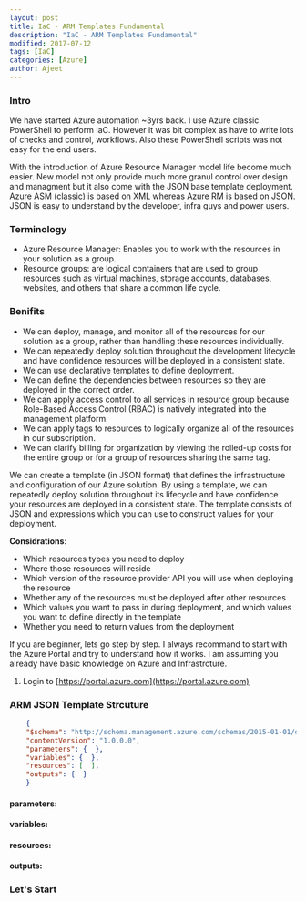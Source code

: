 ```yaml
---
layout: post
title: IaC - ARM Templates Fundamental
description: "IaC - ARM Templates Fundamental"
modified: 2017-07-12
tags: [IaC]
categories: [Azure]
author: Ajeet
---
```

### Intro

We have started Azure automation ~3yrs back. I use Azure classic PowerShell to perform IaC. However it was bit complex as have to write lots of checks and control, workflows. Also these PowerShell scripts was not easy for the end users.

With the introduction of Azure Resource Manager model life become much easier. New model not only provide much more granul control over design and managment but it also come with the JSON base template deployment. 
Azure ASM  (classic) is based on XML whereas Azure RM is based on JSON. JSON is easy to understand by the developer, infra guys and power users.  

### Terminology

*  Azure Resource Manager: Enables you to work with the resources in your solution as a group. 
*  Resource groups: are logical containers that are used to group resources such as virtual machines, storage accounts, databases, websites, and others that share a common life cycle.

### Benifits
*   We can deploy, manage, and monitor all of the resources for our solution as a group, rather than handling these resources individually.
*   We can repeatedly deploy solution throughout the development lifecycle and have confidence resources will be deployed in a consistent state. 
*   We can use declarative templates to define deployment.
*   We can define the dependencies between resources so they are deployed in the correct order.
*   We can apply access control to all services in resource group because Role-Based Access Control (RBAC) is natively integrated into the management platform.
*   We can apply tags to resources to logically organize all of the resources in our subscription.
*   We can clarify billing for organization by viewing the rolled-up costs for the entire group or for a group of resources sharing the same tag.

We can create a template (in JSON format) that defines the infrastructure and configuration of our Azure solution. By using a template, we can repeatedly deploy  solution throughout its lifecycle and have confidence your resources are deployed in a consistent state. 
The template consists of JSON and expressions which you can use to construct values for your deployment.

**Considrations**:
*   Which resources types you need to deploy
*   Where those resources will reside
*   Which version of the resource provider API you will use when deploying the resource
*   Whether any of the resources must be deployed after other resources
*   Which values you want to pass in during deployment, and which values you want to define directly in the template
*   Whether you need to return values from the deployment


If you are beginner, lets go step by step. I always recommand to start with the Azure Portal and try to understand how it works. I am assuming you already have basic knowledge on Azure and Infrastrcture.
 
 1.  Login to [https://portal.azure.com](https://portal.azure.com)


### ARM JSON Template Strcuture
```JSON
    {
    "$schema": "http://schema.management.azure.com/schemas/2015-01-01/deploymentTemplate.json#",
    "contentVersion": "1.0.0.0",
    "parameters": {  },
    "variables": {  },
    "resources": [  ],
    "outputs": {  }
    }
```
#### parameters:
#### variables:
#### resources:
#### outputs:

### Let's Start
